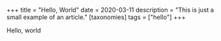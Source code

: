 +++
title = "Hello, World"
date = 2020-03-11
description = "This is just a small example of an article."
[taxonomies]
tags = ["hello"]
+++

Hello, world